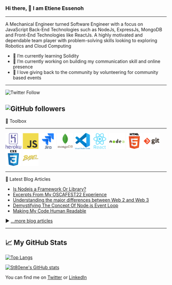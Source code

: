 ### Hi there, 👋 I am Etiene Essenoh
---
<p>A Mechanical Engineer turned Software Engineer with a focus on JavaScript Back-End Technologies such as NodeJs, ExpressJs, MongoDB and Front-End Technologies like ReactJs. A highly motivated and dependable team player with problem-solving skills looking to exploring Robotics and Cloud Computing</p>

- 🌱 I’m currently learning Solidity
- 🔭 I’m currently working on building my communication skill and online presence
- 🤗 I love giving back to the community by volunteering for community based events 
---


![Twitter Follow](https://img.shields.io/twitter/follow/Code_Digger?style=social)

![GitHub followers](https://img.shields.io/github/followers/St80ene?style=social)
---

🧰 Toolbox

---
<p float="left">
<img src="https://github.com/devicons/devicon/blob/master/icons/heroku/heroku-original-wordmark.svg" width="50" height="50" />
<img src="https://github.com/devicons/devicon/blob/master/icons/javascript/javascript-original.svg" width="50" height="50" />
<img src="https://github.com/devicons/devicon/blob/master/icons/jira/jira-original-wordmark.svg" width="50" height="50" />
<img src="https://github.com/devicons/devicon/blob/master/icons/mongodb/mongodb-original-wordmark.svg" width="50" height="50" />
<img src="https://github.com/devicons/devicon/blob/master/icons/vscode/vscode-original-wordmark.svg" width="50" height="50" />
<img src="https://github.com/devicons/devicon/blob/master/icons/react/react-original-wordmark.svg" width="50" height="50" />
<img src="https://github.com/devicons/devicon/blob/master/icons/nodejs/nodejs-original-wordmark.svg" width="50" height="50" />
<img src="https://github.com/devicons/devicon/blob/master/icons/html5/html5-original-wordmark.svg" width="50" height="50" />
<img src="https://github.com/devicons/devicon/blob/master/icons/git/git-original-wordmark.svg" width="50" height="50" />
<img src="https://github.com/devicons/devicon/blob/master/icons/css3/css3-original-wordmark.svg" width="50" height="50" />
<img src="https://github.com/devicons/devicon/blob/master/icons/babel/babel-original.svg" width="50" height="50" />
</p>


---

📘 Latest Blog Articles

<!-- BLOG-POST-LIST:START -->
- [Is Nodejs a Framework Or Library?](https://techiegist.hashnode.dev/is-nodejs-a-framework-or-library)
- [Excerpts From My OSCAFEST22 Experience](https://techiegist.hashnode.dev/excerpts-from-my-oscafest22-experience)
- [Understanding the major differences between Web 2 and Web 3](https://techiegist.hashnode.dev/understanding-the-major-differences-between-web-2-and-web-3)
- [Demystifying The Concept Of Node.js Event Loop](https://techiegist.hashnode.dev/demystifying-the-concept-of-nodejs-event-loop)
- [Making My Code Human Readable](https://techiegist.hashnode.dev/making-my-code-human-readable)
<!-- BLOG-POST-LIST:END -->

▶ [...more blog articles](https://techiegist.hashnode.dev/)

---

## &#x1f4c8; My GitHub Stats

[![Top Langs](https://github-readme-stats.vercel.app/api/top-langs/?username=St80ene&hide=java,html,css&theme=radical)](https://github.com/anuraghazra/github-readme-stats)

[![St80ene's GitHub stats](https://github-readme-stats.vercel.app/api?username=St80ene&theme=radical)](https://github.com/anuraghazra/github-readme-stats)

You can find me on [Twitter](https://twitter.com/etienejames5) or [LinkedIn](https://www.linkedin.com/in/etiene-essenoh/)
<!--
**St80ene/St80ene** is a ✨ _special_ ✨ repository because its `README.md` (this file) appears on your GitHub profile.

Here are some ideas to get you started:

- 🔭 I’m currently working on ...
- 🌱 I’m currently learning Solidity
- 👯 I’m looking to collaborate on ...
- 🤔 I’m looking for help with ...
- 💬 Ask me about ...
- 📫 How to reach me: ...
- 😄 Pronouns: ...
- ⚡ Fun fact: ...
-->
